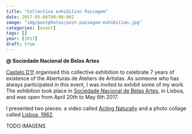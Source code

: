 ```yaml
---
title: "Collective exhibition Paisagem"
date: 2017-05-06T00:00:00Z
image: "img/postphotos/post-paisagem-exhibition.jpg"
categories: [event]
tags: []
year: [2017]
draft: true
---
```


**@ Sociedade Nacional de Belas Artes**

[Castelo D’If][1] organised this collective exhibition to celebrate 7 years of existence of the Aberturas de Ateliers de Artistas. As someone who has always participated in this event, I was invited to exhibit some of my work. The exhibition took place in [Sociedade Nacional de Belas Artes][2], in Lisboa, and was open from April 20th to May 6th 2017.

I presented two pieces: a video called [Acting Naturally][3] and a photo collage called [Lisboa, 1962][4].

TODO IMAGENS

[1]: http://in%20may%202017%20i%20participated%20in%20the%20first%20collective%20exhibition%20of%20le%20consulat
[2]: http://www.snba.pt
[3]: /works/actingnaturally
[4]: /lisboa1962
